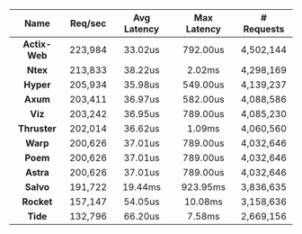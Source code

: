 |   **Name**   |   Req/sec   | Avg Latency | Max Latency |  # Requests |
|:------------:|:-----------:|:-----------:|:-----------:|:-----------:|
|**Actix-Web**|223,984|33.02us|792.00us|4,502,144|
|**Ntex**|213,833|38.22us|2.02ms|4,298,169|
|**Hyper**|205,934|35.98us|549.00us|4,139,237|
|**Axum**|203,411|36.97us|582.00us|4,088,586|
|**Viz**|203,242|36.95us|789.00us|4,085,230|
|**Thruster**|202,014|36.62us|1.09ms|4,060,560|
|**Warp**|200,626|37.01us|789.00us|4,032,646|
|**Poem**|200,626|37.01us|789.00us|4,032,646|
|**Astra**|200,626|37.01us|789.00us|4,032,646|
|**Salvo**|191,722|19.44ms|923.95ms|3,836,635|
|**Rocket**|157,147|54.05us|10.08ms|3,158,636|
|**Tide**|132,796|66.20us|7.58ms|2,669,156|
